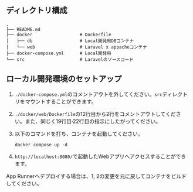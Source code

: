 ## ディレクトリ構成

```shell
.
├── README.md
├── docker                  # Dockerfile
│   ├── db                  # Local開発用DBコンテナ
│   └── web                 # Laravel x appacheコンテナ
├── docker-compose.yml      # Local開発用
└── src                     # Laravelのソースコード
```

## ローカル開発環境のセットアップ
1. `./docker-compose.yml`のコメントアウトを外してください。`src`ディレクトリをマウントすることができます。
1. `./docker/web/Dockerfile`の12行目から2行をコメントアウトしてください。また、同じく19行目·22行目の指示にしたがってください。
1. 以下のコマンドを打ち、コンテナを起動してください。

    ```shell
    docker compose up -d
    ```

1. `http://localhost:8080/`で起動したWebアプリへアクセスすることができます。

App Runnerへデプロイする場合は、1, 2の変更を元に戻してコンテナをビルドしてください。